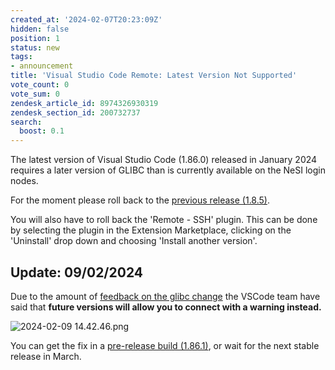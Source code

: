 ```yaml
---
created_at: '2024-02-07T20:23:09Z'
hidden: false
position: 1
status: new
tags:
- announcement
title: 'Visual Studio Code Remote: Latest Version Not Supported'
vote_count: 0
vote_sum: 0
zendesk_article_id: 8974326930319
zendesk_section_id: 200732737
search:
  boost: 0.1
---
```


The latest version of Visual Studio Code (1.86.0) released in January
2024 requires a later version of GLIBC than is currently available on
the NeSI login nodes.

For the moment please roll back to the [previous release
(1.8.5)](https://code.visualstudio.com/updates/v1_85).

You will also have to roll back the 'Remote - SSH' plugin. This can be
done by selecting the plugin in the Extension Marketplace, clicking on
the 'Uninstall' drop down and choosing 'Install another version'.

## Update: 09/02/2024

Due to the amount of [feedback on the glibc
change](https://github.com/microsoft/vscode/issues/204658) the VSCode
team have said that **future versions will allow you to connect with a
warning instead.**

![2024-02-09 14.42.46.png](../../assets/images/vscodeos-not-supported.png)

You can get the fix in a [pre-release build
(1.86.1)](https://github.com/microsoft/vscode/releases/tag/1.86.1), or
wait for the next stable release in March.
